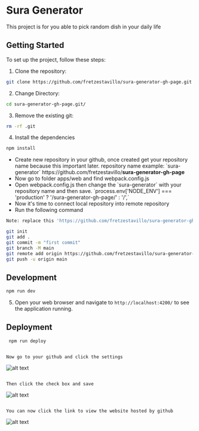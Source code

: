 # Sura Generator

This project is for you able to pick random dish in your daily life

## Getting Started

To set up the project, follow these steps:

1. Clone the repository:

```bash
git clone https://github.com/fretzestavillo/sura-generator-gh-page.git
```

2. Change Directory:

```bash
cd sura-generator-gh-page.git/
```

3. Remove the existing git:

```bash
rm -rf .git
```

4. Install the dependencies

```bash
npm install
```

<ul>

<li>Create new repository in your github, once created get your repository name because this important later. repository name example: `sura-generator` https://github.com/fretzestavillo/<strong>sura-generator-gh-page</strong> </li>

<li>Now go to folder apps/web and find webpack.config.js</li>
<li>Open webpack.config.js then change the `sura-generator` with your repository name and then save.
   `process.env['NODE_ENV'] === 'production' ? '/sura-generator-gh-page/' : '/',` </li>
<li>Now it's time to connect local repository into remote repository </li>
<li>Run the following command </li>

</ul>

```bash
Note: replace this 'https://github.com/fretzestavillo/sura-generator-gh-page.git' with your own repository that created earlier.

git init
git add .
git commit -m "first commit"
git branch -M main
git remote add origin https://github.com/fretzestavillo/sura-generator-gh-page.git
git push -u origin main
```

## Development

```bash
npm run dev
```

5. Open your web browser and navigate to `http://localhost:4200/` to see the application running.

## Deployment

```bash
 npm run deploy
```

```

Now go to your github and click the settings

```

![alt text](image-1.png)

```

Then click the check box and save

```

![alt text](image-2.png)

```

You can now click the link to view the website hosted by github

```

![alt text](image-4.png)

